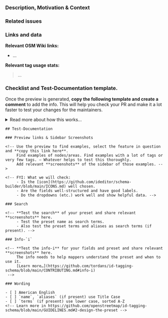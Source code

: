 ### Description, Motivation & Context

<!-- Help readers to understand why this is relevant -->

### Related issues

<!-- Please link any related issues here. 
     Use "Closes #123" to reference issues that should be closed automatically when this is merged. -->

### Links and data

**Relevant OSM Wiki links:**
- …

**Relevant tag usage stats:**
> …
<!-- E.g., Numbers from Taginfo https://taginfo.openstreetmap.org/ and maybe local Taginfo https://taginfo.geofabrik.de/ -->
<!-- E.g., a link to https://taghistory.raifer.tech -->

### Checklist and Test-Documentation template.

Once the preview is generated, **copy the following template and create a comment** to add the info.
This will help you check your PR and make it a lot faster to test your changes for the maintainers.

<details><summary>Read more about how this works…</summary>

After you submit your PR, the system will create a preview and comment on your PR:
> 🍱 You can preview the tagging presets of this pull request here.

If this is your first contribution to this project, the preview will not happen right away but requires a click from one of the project members. We will do this ASAP.
</details>

```
## Test-Documentation

### Preview links & Sidebar Screenshots

<!-- Use the preview to find examples, select the feature in question and **copy this link here**.
     Find examples of nodes/areas. Find examples with a lot of tags or very few tags. – Whatever helps to test this thoroughly.
     Add relevant **screenshots** of the sidebar of those examples. -->

<!-- FYI: What we will check:
     - Is the [icon](https://github.com/ideditor/schema-builder/blob/main/ICONS.md) well chosen.
     - Are the fields well-structured and have good labels.
     - Do the dropdowns (etc.) work well and show helpful data. -->

### Search

<!-- **Test the search** of your preset and share relevant **screenshots** here.
     - Test the preset name as search terms.
     - Also test the preset terms and aliases as search terms (if present). -->

### Info-`i`

<!-- **Test the info-i** for your fields and preset and share relevant **screenshots** here.
     The info needs to help mappers understand the preset and when to use it.
     [Learn more…](https://github.com/tordans/id-tagging-schema/blob/main/CONTRIBUTING.md#info-i)
 -->

### Wording

- [ ] American English
- [ ] `name`, `aliases` (if present) use Title Case
- [ ] `terms` (if present) use lower case, sorted A-Z
<!-- Learn more in https://github.com/openstreetmap/id-tagging-schema/blob/main/GUIDELINES.md#2-design-the-preset -->
```
